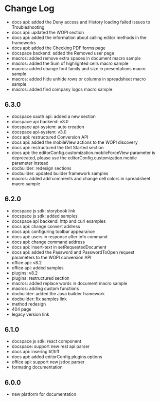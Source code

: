 # Change Log

- docs api: added the Deny access and History loading failed issues to Troubleshooting
- docs api: updated the WOPI section
- docs api: added the information about calling editor methods in the frameworks
- docs api: added the Checking PDF forms page
- docspace backend: added the Removed user page
- macros: added remove extra spaces in document macro sample
- macros: added the Sum of highlighted cells macro sample
- macros: added change font family and size in presentations macro sample
- macros: added hide unhide rows or columns in spreadsheet macro sample
- macros: added find company logos macro sample

## 6.3.0
- docspace oauth api: added a new section
- docspace api backend: v3.0
- docspace api-system: auto creation
- docspace api-system: v3.0
- docs api: restructured Conversion API
- docs api: added the mobileView actions to the WOPI discovery
- docs api: restructured the Get Started section
- docs api: the editorConfig.customization.mobileForceView parameter is deprecated, please use the editorConfig.customization.mobile parameter instead
- docbuilder: redesign sections
- docbuilder: updated builder framework samples
- macros: added add comments and change cell colors in spreadsheet macro sample

## 6.2.0
- docspace js sdk: storybook link
- docspace js sdk: added samples
- docspace api backend: http and curl examples
- docs api: change convert address
- docs api: configuring toolbar appearance
- docs api: users in response after info command
- docs api: change command address
- docs api: insert-text in setRequestedDocument
- docs api: added the Password and PasswordToOpen request parameters to the WOPI conversion API
- office api: v8.2
- office api: added samples
- plugins: v8.2
- plugins: restructured section
- macros: added replace words in document macro sample
- macros: adding custom functions
- docbuilder: added the Java builder framework
- docbuilder: fix samples link
- method redesign
- 404 page
- legacy version link

## 6.1.0
- docspace js sdk: react component
- docspace: support new rest api parser
- docs api: insering tif/tiff
- docs api: added editorConfig.plugins.options
- office api: support new jsdoc parser
- formating documentation

## 6.0.0
- new platform for documentation
